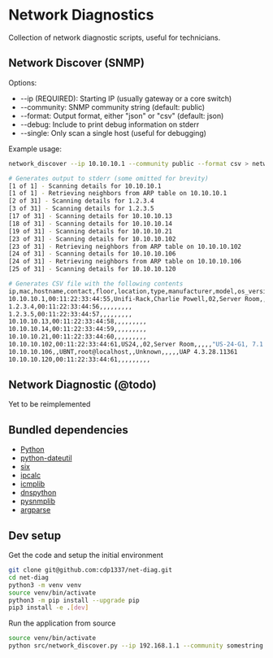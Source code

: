 # Network Diagnostics

Collection of network diagnostic scripts, useful for technicians.


## Network Discover (SNMP)

Options:

* --ip (REQUIRED): Starting IP (usually gateway or a core switch)
* --community: SNMP community string (default: public)
* --format: Output format, either "json" or "csv" (default: json)
* --debug: Include to print debug information on stderr
* --single: Only scan a single host (useful for debugging)

Example usage:

```bash
network_discover --ip 10.10.10.1 --community public --format csv > network.csv

# Generates output to stderr (some omitted for brevity)
[1 of 1] - Scanning details for 10.10.10.1
[1 of 1] - Retrieving neighbors from ARP table on 10.10.10.1
[2 of 31] - Scanning details for 1.2.3.4
[3 of 31] - Scanning details for 1.2.3.5
[17 of 31] - Scanning details for 10.10.10.13
[18 of 31] - Scanning details for 10.10.10.14
[19 of 31] - Scanning details for 10.10.10.21
[23 of 31] - Scanning details for 10.10.10.102
[23 of 31] - Retrieving neighbors from ARP table on 10.10.10.102
[24 of 31] - Scanning details for 10.10.10.106
[24 of 31] - Retrieving neighbors from ARP table on 10.10.10.106
[25 of 31] - Scanning details for 10.10.10.120

# Generates CSV file with the following contents
ip,mac,hostname,contact,floor,location,type,manufacturer,model,os_version,descr
10.10.10.1,00:11:22:33:44:55,Unifi-Rack,Charlie Powell,02,Server Room,,,,,Linux eVAL-Rack 4.19.152-ui-alpine #4.19.152 SMP Mon Oct 14 10:40:15 CST 2024 aarch64
1.2.3.4,00:11:22:33:44:56,,,,,,,,,
1.2.3.5,00:11:22:33:44:57,,,,,,,,,
10.10.10.13,00:11:22:33:44:58,,,,,,,,,
10.10.10.14,00:11:22:33:44:59,,,,,,,,,
10.10.10.21,00:11:22:33:44:60,,,,,,,,,
10.10.10.102,00:11:22:33:44:61,US24,,02,Server Room,,,,,"US-24-G1, 7.1.26.15869, Linux 3.6.5"
10.10.10.106,,UBNT,root@localhost,,Unknown,,,,,UAP 4.3.28.11361
10.10.10.120,00:11:22:33:44:61,,,,,,,,,
```


## Network Diagnostic (@todo)

Yet to be reimplemented


## Bundled dependencies

* [Python](https://www.python.org/)
* [python-dateutil](https://pypi.org/project/python-dateutil/)
* [six](https://pypi.org/project/six/)
* [ipcalc](https://pypi.org/project/ipcalc/)
* [icmplib](https://pypi.org/project/icmplib/)
* [dnspython](https://pypi.org/project/dnspython/)
* [pysnmplib](https://pypi.org/project/pysnmplib/)
* [argparse](https://pypi.org/project/argparse/)


## Dev setup

Get the code and setup the initial environment

```bash
git clone git@github.com:cdp1337/net-diag.git
cd net-diag
python3 -m venv venv
source venv/bin/activate
python3 -m pip install --upgrade pip
pip3 install -e .[dev]
```

Run the application from source

```bash
source venv/bin/activate
python src/network_discover.py --ip 192.168.1.1 --community somestring --format json --debug
```